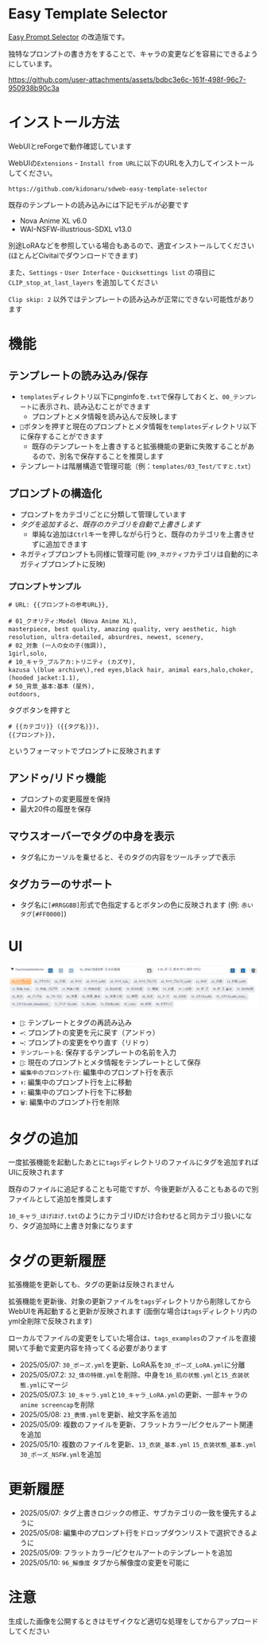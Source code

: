 # Easy Template Selector

[Easy Prompt Selector](https://github.com/blue-pen5805/sdweb-easy-prompt-selector)
の改造版です。

独特なプロンプトの書き方をすることで、キャラの変更などを容易にできるようにしています。

https://github.com/user-attachments/assets/bdbc3e6c-161f-498f-96c7-950938b90c3a



# インストール方法

WebUIとreForgeで動作確認しています

WebUIの`Extensions` - `Install from URL`に以下のURLを入力してインストールしてください。

```
https://github.com/kidonaru/sdweb-easy-template-selector
```

既存のテンプレートの読み込みには下記モデルが必要です

- Nova Anime XL v6.0
- WAI-NSFW-illustrious-SDXL v13.0

別途LoRAなどを参照している場合もあるので、適宜インストールしてください (ほとんどCivitaiでダウンロードできます)

また、`Settings` - `User Interface` - `Quicksettings list` の項目に`CLIP_stop_at_last_layers` を追加してください

`Clip skip: 2` 以外ではテンプレートの読み込みが正常にできない可能性があります

# 機能

## テンプレートの読み込み/保存
- `templates`ディレクトリ以下にpnginfoを`.txt`で保存しておくと、`00_テンプレート`に表示され、読み込むことができます
  - プロンプトとメタ情報を読み込んで反映します
- `💾`ボタンを押すと現在のプロンプトとメタ情報を`templates`ディレクトリ以下に保存することができます
  - 既存のテンプレートを上書きすると拡張機能の更新に失敗することがあるので、別名で保存することを推奨します
- テンプレートは階層構造で管理可能（例：`templates/03_Test/てすと.txt`）

## プロンプトの構造化
- プロンプトをカテゴリごとに分類して管理しています
- *タグを追加すると、既存のカテゴリを自動で上書きします*
  - 単純な追加は`Ctrl`キーを押しながら行うと、既存のカテゴリを上書きせずに追加できます
- ネガティブプロンプトも同様に管理可能 (`99_ネガティブ`カテゴリは自動的にネガティブプロンプトに反映)

### プロンプトサンプル

```
# URL: {{プロンプトの参考URL}},

# 01_クオリティ:Model (Nova Anime XL),
masterpiece, best quality, amazing quality, very aesthetic, high resolution, ultra-detailed, absurdres, newest, scenery,
# 02_対象 (一人の女の子(強調)),
1girl,solo,
# 10_キャラ_ブルアカ:トリニティ (カズサ),
kazusa \(blue archive\),red eyes,black hair, animal ears,halo,choker,(hooded jacket:1.1),
# 50_背景_基本:基本 (屋外),
outdoors,
```

タグボタンを押すと
```
# {{カテゴリ}} ({{タグ名}}),
{{プロンプト}},
```
というフォーマットでプロンプトに反映されます

## アンドゥ/リドゥ機能
- プロンプトの変更履歴を保持
- 最大20件の履歴を保存

## マウスオーバーでタグの中身を表示
- タグ名にカーソルを乗せると、そのタグの内容をツールチップで表示

## タグカラーのサポート
- タグ名に`[#RRGGBB]`形式で色指定するとボタンの色に反映されます (例: `赤いタグ[#FF0000]`)


# UI

![UI](media/01.png)

- `🔄`: テンプレートとタグの再読み込み
- `↩️`: プロンプトの変更を元に戻す（アンドゥ）
- `↪️`: プロンプトの変更をやり直す（リドゥ）
- `テンプレート名`: 保存するテンプレートの名前を入力
- `💾`: 現在のプロンプトとメタ情報をテンプレートとして保存
- `編集中のプロンプト行`: 編集中のプロンプト行を表示
- `⬆️`: 編集中のプロンプト行を上に移動
- `⬇️`: 編集中のプロンプト行を下に移動
- `🗑️`: 編集中のプロンプト行を削除


# タグの追加

一度拡張機能を起動したあとに`tags`ディレクトリのファイルにタグを追加すればUIに反映されます

既存のファイルに追記することも可能ですが、今後更新が入ることもあるので別ファイルとして追加を推奨します

`10_キャラ_ほげほげ.txt`のようにカテゴリIDだけ合わせると同カテゴリ扱いになり、タグ追加時に上書き対象になります


# タグの更新履歴

拡張機能を更新しても、タグの更新は反映されません

拡張機能を更新後、対象の更新ファイルを`tags`ディレクトリから削除してからWebUIを再起動すると更新が反映されます (面倒な場合は`tags`ディレクトリ内のyml全削除で反映されます)

ローカルでファイルの変更をしていた場合は、`tags_examples`のファイルを直接開いて手動で変更内容を持ってくる必要があります


- 2025/05/07: `30_ポーズ.yml`を更新、LoRA系を`30_ポーズ_LoRA.yml`に分離
- 2025/05/07.2: `32_体の特徴.yml`を削除、中身を`16_肌の状態.yml`と`15_衣装状態.yml`にマージ
- 2025/05/07.3: `10_キャラ.yml`と`10_キャラ_LoRA.yml`の更新、一部キャラの`anime screencap`を削除
- 2025/05/08: `23_表情.yml`を更新、絵文字系を追加
- 2025/05/09: 複数のファイルを更新、フラットカラー/ピクセルアート関連を追加
- 2025/05/10: 複数のファイルを更新、`13_衣装_基本.yml` `15_衣装状態_基本.yml` `30_ポーズ_NSFW.yml`を追加

# 更新履歴

- 2025/05/07: タグ上書きロジックの修正、サブカテゴリの一致を優先するように
- 2025/05/08: 編集中のプロンプト行をドロップダウンリストで選択できるように
- 2025/05/09: フラットカラー/ピクセルアートのテンプレートを追加
- 2025/05/10: `96_解像度` タブから解像度の変更を可能に


# 注意

生成した画像を公開するときはモザイクなど適切な処理をしてからアップロードしてください
